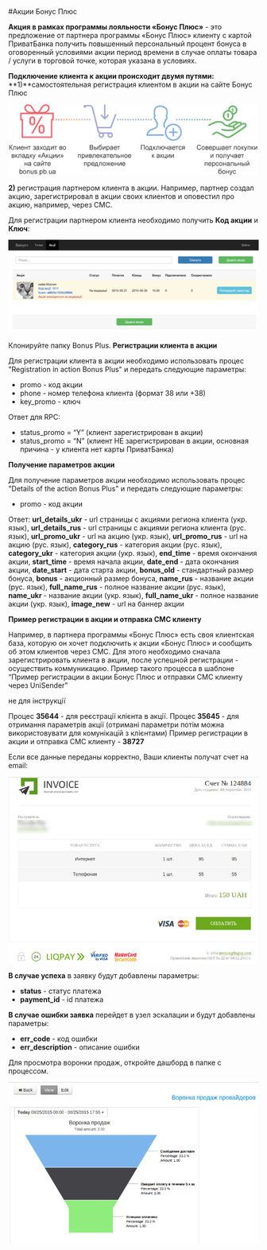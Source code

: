#Акции Бонус Плюс 

**Акция в рамках программы лояльности «Бонус Плюс»** - это предложение от партнера программы «Бонус Плюс» клиенту с картой ПриватБанка получить повышенный персональный процент бонуса в оговоренный условиями акции период времени в случае оплаты товара / услуги в торговой точке, которая указана в условиях. 

**Подключение клиента к акции происходит двумя путями:**
**1)**самостоятельная регистрация клиентом в акции на сайте Бонус Плюс

![](../img/bonus_plus1.png)

**2)** регистрация партнером клиента в акции. Например, партнер создал акцию, зарегистрировал в акции своих клиентов и оповестил про акцию, например, через СМС. 

Для регистрации партнером клиента необходимо получить **Код акции** и **Ключ**:

![](../img/bonu_plus2.png)

Клонируйте папку Bonus Plus. **Регистрации клиента в акции**

Для регистрации клиента в акции необходимо использовать процес "Registration in action Bonus Plus" и передать следующие параметры:
* promo - код акции
* phone - номер телефона клиента (формат 38 или +38)
* key_promo - ключ 

Ответ для RPC:
* status_promo = “Y” (клиент зарегистрирован в акции)
* status_promo = “N” (клиент НЕ зарегистрирован в акции, основная причина - у клиента нет карты ПриватБанка)



**Получение параметров акции**

Для получение параметров акции необходимо использовать процес "Details of the action Bonus Plus" и передать следующие параметры:
* promo - код акции

Ответ:
**url_details_ukr** - url страницы с акциями региона клиента (укр. язык),
**url_details_rus** - url страницы с акциями региона клиента (рус. язык),
**url_promo_ukr** - url на акцию (укр. язык),
**url_promo_rus** - url на акцию (рус. язык),
**category_rus** - категория акции (рус. язык),
**category_ukr** - категория акции (укр. язык),
**end_time** - время окончания акции,
**start_time** - время начала акции,
**date_end** - дата окончания акции,
**date_start** - дата старта акции,
**bonus_old** - стандартный размер бонуса,
**bonus** - акционный размер бонуса,
**name_rus** - название акции (рус. язык),
**full_name_rus** - полное название акции (рус. язык),
**name_ukr** - название акции (укр. язык),
**full_name_ukr** - полное название акции (укр. язык),
**image_new** - url на баннер акции


**Пример регистрации в акции и отправка СМС клиенту**

Например, в партнера программы «Бонус Плюс» есть своя клиентская база, которую он хочет подключить к акции «Бонус Плюс» и сообщить об этом клиентов через СМС. Для этого необходимо сначала зарегистрировать клиента в акции, после успешной регистрации - осуществить коммуникацию. Пример такого процесса в шаблоне “Пример регистрации в акции Бонус Плюс и отправки СМС клиенту через UniSender”




не для інструкції

Процес **35644** - для реєстрації клієнта в акції.
Процес **35645** - для отримання параметрів акції (отримані параметри потім можна використовувати для комунікацій з клієнтами)
Пример регистрации в акции и отправка СМС клиенту - **38727**




Если все данные переданы корректно, Ваши клиенты получат счет на email:

![](../img/invoice_409.png)

**В случае успеха** в заявку будут добавлены параметры:
* **status** - статус платежа
* **payment_id** - id платежа


**В случае ошибки заявка** перейдет в узел эскалации и будут добавлены параметры:

* **err_code** - код ошибки
* **err_description** - описание ошибки

Для просмотра воронки продаж, откройте дашборд в папке с процессом.

![](../img/voronka_dash_invoice.png)
